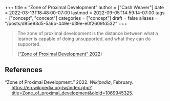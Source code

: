 +++
title = "Zone of Proximal Development"
author = ["Cash Weaver"]
date = 2022-03-13T18:48:00-07:00
lastmod = 2022-09-05T14:59:14-07:00
tags = ["concept", "concept"]
categories = ["concept"]
draft = false
aliases = "/posts/d85e93d5-5a6b-449e-b39e-e0f2609fd532"
+++

> The zone of proximal development is the distance between what a learner is capable of doing unsupported, and what they can do supported.
>
> (<a href="#citeproc_bib_item_1">“Zone of Proximal Development” 2022</a>)

## References

<style>.csl-entry{text-indent: -1.5em; margin-left: 1.5em;}</style><div class="csl-bib-body">
  <div class="csl-entry"><a id="citeproc_bib_item_1"></a>“Zone of Proximal Development.” 2022. <i>Wikipedia</i>, February. <a href="https://en.wikipedia.org/w/index.php?title=Zone_of_proximal_development&oldid=1069945325">https://en.wikipedia.org/w/index.php?title=Zone_of_proximal_development&#38;oldid=1069945325</a>.</div>
</div>
